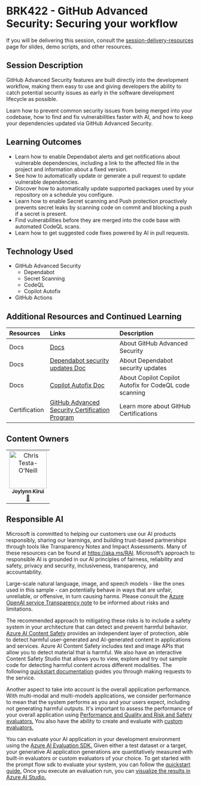 
# BRK422 - GitHub Advanced Security: Securing your workflow
If you will be delivering this session, consult the [session-delivery-resources](https://github.com/microsoft/aitour-github-advanced-security-workflow/tree/main/session-delivery-resources#readme) page for slides, demo scripts, and other resources.

## Session Description

GitHub Advanced Security features are built directly into the development workflow, making them easy to use and giving developers the ability to catch potential security issues as early in the software development lifecycle as possible.

Learn how to prevent common security issues from being merged into your codebase, how to find and fix vulnerabilities faster with AI, and how to keep your dependencies updated via GitHub Advanced Security.

## Learning Outcomes
- Learn how to enable Dependabot alerts and get notifications about vulnerable dependencies, including a link to the affected file in the project and information about a fixed version.
- See how to automatically update or generate a pull request to update vulnerable dependencies.
- Discover how to automatically update supported packages used by your repository on a schedule you configure.
- Learn how to enable Secret scanning and Push protection proactively prevents secret leaks by scanning code on commit and blocking a push if a secret is present.
- Find vulnerabilities before they are merged into the code base with automated CodeQL scans.
- Learn how to get suggested code fixes powered by AI in pull requests.


## Technology Used
- GitHub Advanced Security
   - Dependabot
   - Secret Scanning
   - CodeQL
   - Copilot Autofix
- GitHub Actions

## Additional Resources and Continued Learning

| Resources          | Links                             | Description        |
|:-------------------|:----------------------------------|:-------------------|
| Docs  | [Docs](https://docs.github.com/en/get-started/learning-about-github/about-github-advanced-security) | About GitHub Advanced Security |
| Docs  | [Dependabot security updates Doc](https://docs.github.com/en/code-security/dependabot/dependabot-security-updates/about-dependabot-security-updates) | About Dependabot security updates |
| Docs  | [Copilot Autofix Doc](https://docs.github.com/en/code-security/code-scanning/managing-code-scanning-alerts/about-autofix-for-codeql-code-scanning#autofix-generation-process) | About Copilot Copilot Autofix for CodeQL code scanning |
| Certification  | [GitHub Advanced Security Certification Program](https://examregistration.github.com/) | Learn more about GitHub Certifications |

## Content Owners
<!-- ALL-CONTRIBUTORS-LIST:START - Do not remove or modify this section -->

<table>
<tr>
    <td align="center"><a href="http://learnanalytics.microsoft.com">
        <img src="https://developer.microsoft.com/en-us/advocates/media/profiles/joylynn-kirui.jpg" width="100px;" alt="Chris Testa-O'Neill
"/><br />
        <sub><b>Joylynn Kirui
</b></sub></a><br />
            <a href="[https://developer.microsoft.com/advocates/joylynn-kirui]" title="talk">📢</a> 
    </td>
</tr></table>

<!-- ALL-CONTRIBUTORS-LIST:END -->

## Responsible AI
Microsoft is committed to helping our customers use our AI products responsibly, sharing our learnings, and building trust-based partnerships through tools like Transparency Notes and Impact Assessments. Many of these resources can be found at https://aka.ms/RAI. Microsoft’s approach to responsible AI is grounded in our AI principles of fairness, reliability and safety, privacy and security, inclusiveness, transparency, and accountability.

Large-scale natural language, image, and speech models - like the ones used in this sample - can potentially behave in ways that are unfair, unreliable, or offensive, in turn causing harms. Please consult the [Azure OpenAI service Transparency note](https://learn.microsoft.com/legal/cognitive-services/openai/transparency-note?tabs=text) to be informed about risks and limitations.

The recommended approach to mitigating these risks is to include a safety system in your architecture that can detect and prevent harmful behavior. [Azure AI Content Safety](https://learn.microsoft.com/azure/ai-services/content-safety/overview) provides an independent layer of protection, able to detect harmful user-generated and AI-generated content in applications and services. Azure AI Content Safety includes text and image APIs that allow you to detect material that is harmful. We also have an interactive Content Safety Studio that allows you to view, explore and try out sample code for detecting harmful content across different modalities. The following [quickstart documentation](https://learn.microsoft.com/azure/ai-services/content-safety/quickstart-text?tabs=visual-studio%2Clinux&pivots=programming-language-rest) guides you through making requests to the service.

Another aspect to take into account is the overall application performance. With multi-modal and multi-models applications, we consider performance to mean that the system performs as you and your users expect, including not generating harmful outputs. It's important to assess the performance of your overall application using [Performance and Quality and Risk and Safety evaluators.](https://learn.microsoft.com/en-us/azure/ai-studio/concepts/evaluation-metrics-built-in?tabs=warning)  You also have the ability to create and evaluate with [custom evaluators.](https://learn.microsoft.com/en-us/azure/ai-studio/how-to/develop/evaluate-sdk#custom-evaluators)

You can evaluate your AI application in your development environment using the [Azure AI Evaluation SDK.](https://microsoft.github.io/promptflow/index.html) Given either a test dataset or a target, your generative AI application generations are quantitatively measured with built-in evaluators or custom evaluators of your choice. To get started with the prompt flow sdk to evaluate your system, you can follow the [quickstart guide.](https://learn.microsoft.com/azure/ai-studio/how-to/develop/flow-evaluate-sdk) Once you execute an evaluation run, you can [visualize the results in Azure AI Studio.](https://learn.microsoft.com/azure/ai-studio/how-to/evaluate-flow-results)

